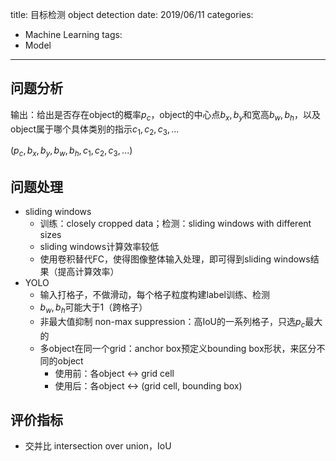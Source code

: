 title: 目标检测 object detection
date: 2019/06/11
categories:
- Machine Learning
tags:
- Model
---


## 问题分析

输出：给出是否存在object的概率$p_{c}$，object的中心点$b_{x},b_{y}$和宽高$b_{w},b_{h}$，以及object属于哪个具体类别的指示$c_{1},c_{2},c_{3},...$

$(p_{c},b_{x},b_{y},b_{w},b_{h},c_{1},c_{2},c_{3},...)$


## 问题处理

- sliding windows
  - 训练：closely cropped data；检测：sliding windows with different sizes
  - sliding windows计算效率较低
  - 使用卷积替代FC，使得图像整体输入处理，即可得到sliding windows结果（提高计算效率）
- YOLO
  - 输入打格子，不做滑动，每个格子粒度构建label训练、检测
  - $b_{w},b_{h}$可能大于1（跨格子）
  - 非最大值抑制 non-max suppression：高IoU的一系列格子，只选$p_{c}$最大的
  - 多object在同一个grid：anchor box预定义bounding box形状，来区分不同的object
    - 使用前：各object <-> grid cell
    - 使用后：各object <-> (grid cell, bounding box)


## 评价指标

- 交并比 intersection over union，IoU









